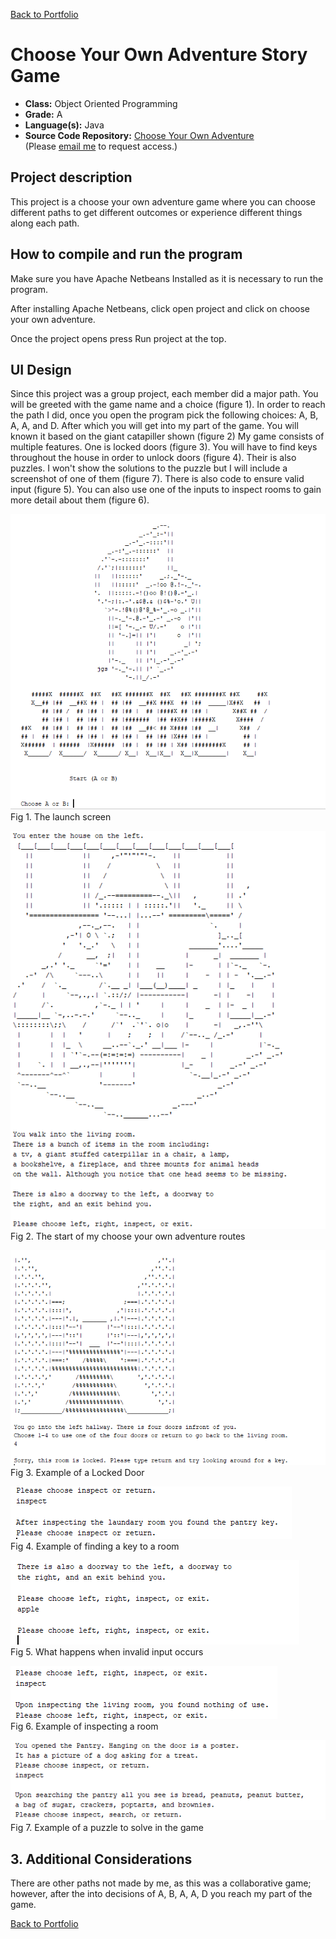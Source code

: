 [Back to Portfolio](./)

Choose Your Own Adventure Story Game
===============

-   **Class:** Object Oriented Programming
-   **Grade:** A
-   **Language(s):** Java
-   **Source Code Repository:** [Choose Your Own Adventure](https://github.com/Wesasaurus/CSCI-325-Fall23-AdventureStoryGame)  
    (Please [email me](mailto:wlcassel@csustudent.net?subject=GitHub%20Access) to request access.)

## Project description

This project is a choose your own adventure game where you can choose different paths to get different outcomes or experience different things along each path. 

## How to compile and run the program

Make sure you have Apache Netbeans Installed as it is necessary to run the program.

After installing Apache Netbeans, click open project and click on choose your own adventure.

Once the project opens press Run project at the top.

## UI Design

Since this project was a group project, each member did a major path. You will be greeted with the game name and a choice (figure 1). In order to reach the path I did, once you open the program pick the following choices: A, B, A, A, and D. After which you will get into my part of the game. You will known it based on the giant catapiller shown (figure 2) My game consists of multiple features. One is locked doors (figure 3). You will have to find keys throughout the house in order to unlock doors (figure 4). Their is also puzzles. I won't show the solutions to the puzzle but I will include a screenshot of one of them (figure 7). There is also code to ensure valid input (figure 5). You can also use one of the inputs to inspect rooms to gain more detail about them (figure 6). 


![screenshot](images/Object1.PNG)  
Fig 1. The launch screen

![screenshot](images/Object7.PNG)  
Fig 2. The start of my choose your own adventure routes

![screenshot](images/Object2.PNG)  
Fig 3. Example of a Locked Door

![screenshot](images/Object3.PNG)  
Fig 4. Example of finding a key to a room

![screenshot](images/Object4.PNG)  
Fig 5. What happens when invalid input occurs

![screenshot](images/Object5.PNG)  
Fig 6. Example of inspecting a room

![screenshot](images/Object6.PNG)  
Fig 7. Example of a puzzle to solve in the game

## 3. Additional Considerations

There are other paths not made by me, as this was a collaborative game; however, after the into decisions of A, B, A, A, D you reach my part of the game.

[Back to Portfolio](./)
